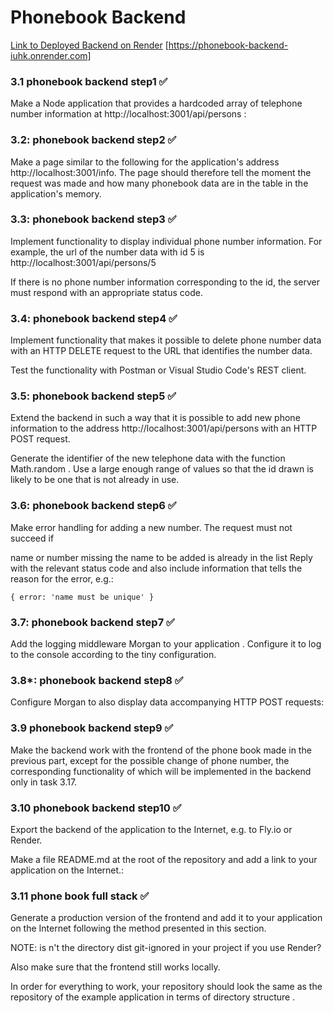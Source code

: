 # Phonebook Backend

[Link to Deployed Backend on Render](https://phonebook-backend-iuhk.onrender.com) [https://phonebook-backend-iuhk.onrender.com]

### 3.1 phonebook backend step1 ✅

Make a Node application that provides a hardcoded array of telephone number information at http://localhost:3001/api/persons :

### 3.2: phonebook backend step2 ✅

Make a page similar to the following for the application's address http://localhost:3001/info. The page should therefore tell the moment the request was made and how many phonebook data are in the table in the application's memory.

### 3.3: phonebook backend step3 ✅

Implement functionality to display individual phone number information. For example, the url of the number data with id 5 is http://localhost:3001/api/persons/5

If there is no phone number information corresponding to the id, the server must respond with an appropriate status code.

### 3.4: phonebook backend step4 ✅

Implement functionality that makes it possible to delete phone number data with an HTTP DELETE request to the URL that identifies the number data.

Test the functionality with Postman or Visual Studio Code's REST client.

### 3.5: phonebook backend step5 ✅

Extend the backend in such a way that it is possible to add new phone information to the address http://localhost:3001/api/persons with an HTTP POST request.

Generate the identifier of the new telephone data with the function Math.random . Use a large enough range of values ​​so that the id drawn is likely to be one that is not already in use.

### 3.6: phonebook backend step6 ✅

Make error handling for adding a new number. The request must not succeed if

name or number missing
the name to be added is already in the list
Reply with the relevant status code and also include information that tells the reason for the error, e.g.:

```
{ error: 'name must be unique' }
```

### 3.7: phonebook backend step7 ✅

Add the logging middleware Morgan to your application . Configure it to log to the console according to the tiny configuration.

### 3.8\*: phonebook backend step8 ✅

Configure Morgan to also display data accompanying HTTP POST requests:

### 3.9 phonebook backend step9 ✅

Make the backend work with the frontend of the phone book made in the previous part, except for the possible change of phone number, the corresponding functionality of which will be implemented in the backend only in task 3.17.

### 3.10 phonebook backend step10 ✅

Export the backend of the application to the Internet, e.g. to Fly.io or Render.

Make a file README.md at the root of the repository and add a link to your application on the Internet.:

### 3.11 phone book full stack ✅

Generate a production version of the frontend and add it to your application on the Internet following the method presented in this section.

NOTE: is n't the directory dist git-ignored in your project if you use Render?

Also make sure that the frontend still works locally.

In order for everything to work, your repository should look the same as the repository of the example application in terms of directory structure .
